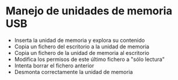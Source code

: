 # Manejo de unidades de memoria USB

* Inserta la unidad de memoria y explora su contenido
* Copia un fichero del escritorio a la unidad de memoria
* Copia un fichero de la unidad de memoria al escritorio
* Modifica los permisos de este último fichero a "sólo lectura"
* Intenta borrar el fichero anterior
* Desmonta correctamente la unidad de memoria
